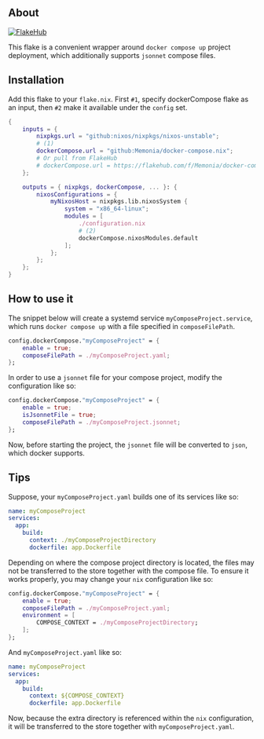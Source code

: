## About
[![FlakeHub](https://img.shields.io/endpoint?url=https://flakehub.com/f/Memonia/docker-compose.nix/badge)](https://flakehub.com/flake/Memonia/docker-compose.nix)

This flake is a convenient wrapper around `docker compose up` project deployment, which additionally supports `jsonnet` compose files.

## Installation
Add this flake to your `flake.nix`. First `#1`, specify dockerCompose flake as an input, then `#2` make it available under the `config` set.
```nix
{
    inputs = {
        nixpkgs.url = "github:nixos/nixpkgs/nixos-unstable";
        # (1)
        dockerCompose.url = "github:Memonia/docker-compose.nix";
        # Or pull from FlakeHub
        # dockerCompose.url = https://flakehub.com/f/Memonia/docker-compose.nix/<version>
    };

    outputs = { nixpkgs, dockerCompose, ... }: {
        nixosConfigurations = {
            myNixosHost = nixpkgs.lib.nixosSystem {
                system = "x86_64-linux";
                modules = [
                    ./configuration.nix
                    # (2)
                    dockerCompose.nixosModules.default
                ];
            };
        };
    };
}
```

## How to use it
The snippet below will create a systemd service `myComposeProject.service`, which runs `docker compose up` with a file specified in `composeFilePath`.

```nix
config.dockerCompose."myComposeProject" = {
    enable = true;
    composeFilePath = ./myComposeProject.yaml;
};
```

In order to use a `jsonnet` file for your compose project, modify the configuration like so: 

```nix
config.dockerCompose."myComposeProject" = {
    enable = true;
    isJsonnetFile = true;
    composeFilePath = ./myComposeProject.jsonnet;
};
```

Now, before starting the project, the `jsonnet` file will be converted to `json`, which docker supports.

## Tips
Suppose, your `myComposeProject.yaml` builds one of its services like so:

```yaml
name: myComposeProject
services:
  app:
    build:
      context: ./myComposeProjectDirectory
      dockerfile: app.Dockerfile
```

Depending on where the compose project directory is located, the files may not be transferred to the store together with the compose file. To ensure it works properly, you may change your `nix` configuration like so:

```nix
config.dockerCompose."myComposeProject" = {
    enable = true;
    composeFilePath = ./myComposeProject.yaml;
    environment = [
        COMPOSE_CONTEXT = ./myComposeProjectDirectory;
    ];
};
```

And `myComposeProject.yaml` like so:

```yaml
name: myComposeProject
services:
  app:
    build:
      context: ${COMPOSE_CONTEXT}
      dockerfile: app.Dockerfile
```

Now, because the extra directory is referenced within the `nix` configuration, it will be transferred to the store together with `myComposeProject.yaml`.
